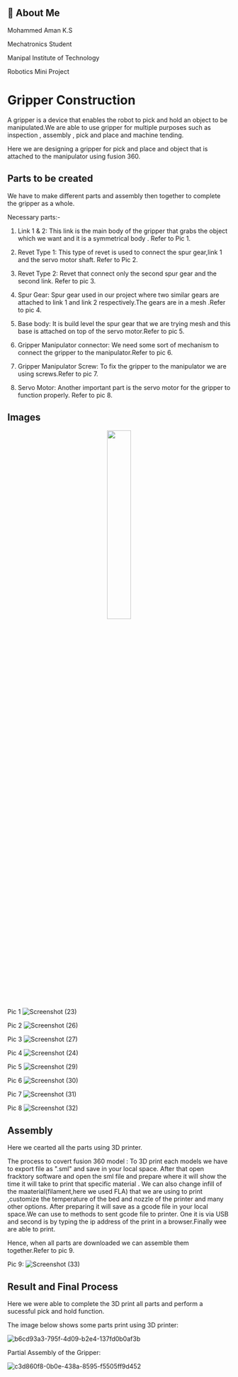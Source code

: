 
## 🚀 About Me
Mohammed Aman K.S

Mechatronics Student

Manipal Institute of Technology

Robotics Mini Project 


# Gripper Construction

A gripper is a device that enables the robot to pick and 
hold an object to be manipulated.We are able to use gripper for 
multiple purposes such as inspection , assembly , pick and place
and machine tending.

Here we are designing a gripper for pick and place and object 
that is attached to the manipulator using fusion 360.


## Parts to be created 
We  have to make different parts and assembly then together 
to complete the gripper as a whole.

Necessary parts:-

1. Link 1 & 2:
 This link is the main body of the gripper that 
grabs the object which we want and it is a symmetrical body .
Refer to Pic 1.

2. Revet Type 1:
 This type of revet is used to connect the spur gear,link 1 and the servo motor shaft.
 Refer to Pic 2.

3. Revet Type 2:
 Revet that connect only the second spur gear and the second link.
Refer to pic 3.

4. Spur Gear:
 Spur gear used in our project where two similar gears are attached to link 1 and link 2 
 respectively.The gears are in a mesh .Refer to pic 4.

5. Base body:
It is build level the spur gear that we are trying mesh and this 
base is attached on top of the servo motor.Refer to pic 5.

6. Gripper Manipulator connector:
We need some sort of mechanism to connect the gripper to the manipulator.Refer to pic 6.

7. Gripper Manipulator Screw:
 To fix the gripper to the manipulator we are using screws.Refer to pic 7.

8. Servo Motor:
Another important part is the servo motor for the gripper to function properly.
Refer to pic 8.
## Images
<p align="center" width="100%">
    <img width="33%" src="(https://user-images.githubusercontent.com/93376324/143675529-d645806d-ecbf-4131-8293-00b3820c01b9.png)">
</p>


Pic 1 ![Screenshot (23)](https://user-images.githubusercontent.com/93376324/143675529-d645806d-ecbf-4131-8293-00b3820c01b9.png)

Pic 2 ![Screenshot (26)](https://user-images.githubusercontent.com/93376324/143675592-70bb20b3-05dd-4ca3-8486-9c2a5affc932.png)

Pic 3 ![Screenshot (27)](https://user-images.githubusercontent.com/93376324/143675605-7c720ab6-d332-47ae-a4b2-f3a8fc1f0f02.png)

Pic 4 ![Screenshot (24)](https://user-images.githubusercontent.com/93376324/143675632-4b62c7e7-a871-459b-baa2-af35708cb41e.png)

Pic 5 ![Screenshot (29)](https://user-images.githubusercontent.com/93376324/143675648-e80827ae-418e-4a43-ae9c-97f78ad8981e.png)

Pic 6 ![Screenshot (30)](https://user-images.githubusercontent.com/93376324/143675654-58b304b8-2a52-4b66-a0da-1dfe253d5e42.png)

Pic 7 ![Screenshot (31)](https://user-images.githubusercontent.com/93376324/143675683-6cd62497-bd42-4db6-a58b-b3741c22e2ef.png)

Pic 8 ![Screenshot (32)](https://user-images.githubusercontent.com/93376324/143675700-c35c3fd3-a952-4450-9d6b-979f45e2aa03.png)

## Assembly
Here we cearted all the parts using 3D printer.

The process to covert fusion 360 model :
 To 3D print each models we have to export file as ".sml" and save in your local space.
 After that open fracktory software and open the sml file and prepare where it will show the time it will take to 
 print that specific material . We can also change infill of the maaterial(filament,here we used FLA) that we are using to print ,customize the temperature of the bed and nozzle of the printer and many other options.
 After preparing it will save as a gcode file in your local space.We can use to methods to sent gcode file to printer.
 One it is via USB and second is by typing the ip address of the print in a browser.Finally wee are able to print.


Hence, when all parts are downloaded we can assemble them together.Refer to pic 9.

Pic 9: ![Screenshot (33)](https://user-images.githubusercontent.com/93376324/143676135-ecadf6d3-f70c-4df8-8d1a-89db9c8abddf.png)
## Result and Final Process
Here we were able to complete the 3D print all parts and perform a sucessful pick and hold function.

The image below shows some parts print using 3D printer:

![b6cd93a3-795f-4d09-b2e4-137fd0b0af3b](https://user-images.githubusercontent.com/93376324/143676382-2f469dc1-7f59-4abb-80e8-999ac5aa4d2a.jpg)

Partial Assembly of the Gripper:

![c3d860f8-0b0e-438a-8595-f5505ff9d452](https://user-images.githubusercontent.com/93376324/143676403-bf0db80d-5e4a-4bf0-b1f4-20bd18068334.jpg)



